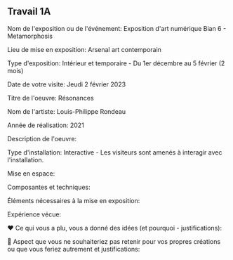 ## Travail 1A
Nom de l'exposition ou de l'événement:	Exposition d'art numérique Bian 6 - Metamorphosis

Lieu de mise en exposition: Arsenal art contemporain

Type d'exposition: Intérieur et temporaire - Du 1er décembre au 5 février (2 mois)

Date de votre visite: Jeudi 2 février 2023

Titre de l'oeuvre: Résonances

Nom de l'artiste: Louis-Philippe Rondeau

Année de réalisation: 2021

Description de l'oeuvre:

Type d'installation: Interactive - Les visiteurs sont amenés à interagir avec l'installation. 

Mise en espace:

Composantes et techniques:

Éléments nécessaires à la mise en exposition:	

Expérience vécue:

❤️ Ce qui vous a plu, vous a donné des idées (et pourquoi - justifications):

🤔 Aspect que vous ne souhaiteriez pas retenir pour vos propres créations ou que vous feriez autrement et justifications:	
